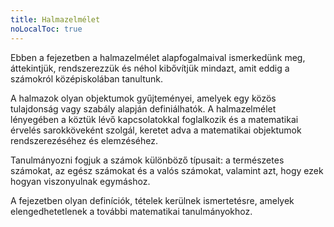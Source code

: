 ```yaml
---
title: Halmazelmélet
noLocalToc: true
---
```


Ebben a fejezetben a halmazelmélet alapfogalmaival ismerkedünk meg, áttekintjük,
rendszerezzük és néhol kibővítjük mindazt, amit eddig a számokról középiskolában
tanultunk.

A halmazok olyan objektumok gyűjteményei, amelyek egy közös tulajdonság vagy
szabály alapján definiálhatók. A halmazelmélet lényegében a köztük lévő
kapcsolatokkal foglalkozik és a matematikai érvelés sarokköveként szolgál,
keretet adva a matematikai objektumok rendszerezéséhez és elemzéséhez.

Tanulmányozni fogjuk a számok különböző típusait: a természetes számokat, az
egész számokat és a valós számokat, valamint azt, hogy ezek hogyan viszonyulnak
egymáshoz.

A fejezetben olyan definíciók, tételek kerülnek ismertetésre, amelyek
elengedhetetlenek a további matematikai tanulmányokhoz.
